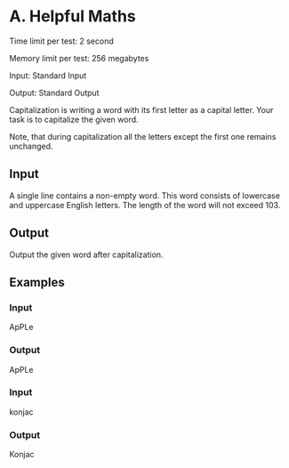 # A. Helpful Maths

Time limit per test: 2 second

Memory limit per test: 256 megabytes

Input: Standard Input

Output: Standard Output

Capitalization is writing a word with its first letter as a capital letter. Your task is to capitalize the given word.

Note, that during capitalization all the letters except the first one remains unchanged.

## Input

A single line contains a non-empty word. This word consists of lowercase and uppercase English letters. The length of the word will not exceed 103.

## Output

Output the given word after capitalization.

## Examples

### Input

ApPLe

### Output

ApPLe

### Input

konjac

### Output

Konjac